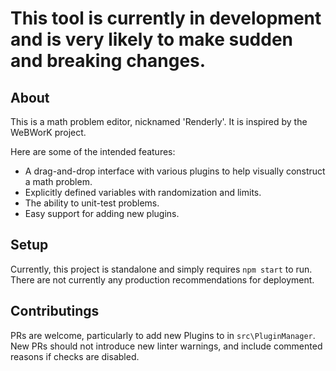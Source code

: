 # This tool is currently in development and is very likely to make sudden and breaking changes.

## About

This is a math problem editor, nicknamed 'Renderly'. It is inspired by the WeBWorK project.

Here are some of the intended features:
* A drag-and-drop interface with various plugins to help visually construct a math problem. 
* Explicitly defined variables with randomization and limits.
* The ability to unit-test problems.
* Easy support for adding new plugins.

## Setup

Currently, this project is standalone and simply requires `npm start` to run. There are not currently any production recommendations for deployment.

## Contributings

PRs are welcome, particularly to add new Plugins to in `src\PluginManager`. New PRs should not introduce new linter warnings, and include commented reasons if checks are disabled.